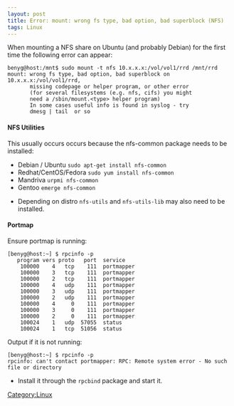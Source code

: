 ```yaml
---
layout: post 
title: Error: mount: wrong fs type, bad option, bad superblock (NFS)
tags: Linux
---
```


When mounting a NFS share on Ubuntu
(and probably Debian) for the first time the following error can appear:

    benyg@host:/mnt$ sudo mount -t nfs 10.x.x.x:/vol/vol1/rrd /mnt/rrd
    mount: wrong fs type, bad option, bad superblock on 10.x.x.x:/vol/vol1/rrd,
           missing codepage or helper program, or other error
           (for several filesystems (e.g. nfs, cifs) you might
           need a /sbin/mount.<type> helper program)
           In some cases useful info is found in syslog - try
           dmesg | tail  or so

#### NFS Utilities

This usually occurs occurs because the nfs-common package needs to be
installed:

-   Debian / Ubuntu `sudo apt-get install nfs-common`
-   Redhat/CentOS/Fedora `sudo yum install nfs-common`
-   Mandriva `urpmi nfs-common`
-   Gentoo `emerge nfs-common`

<!-- -->

-   Depending on distro `nfs-utils` and `nfs-utils-lib` may also need to
    be installed.

#### Portmap

Ensure portmap is running:

    [benyg@host:~] $ rpcinfo -p
       program vers proto   port  service
        100000    4   tcp    111  portmapper
        100000    3   tcp    111  portmapper
        100000    2   tcp    111  portmapper
        100000    4   udp    111  portmapper
        100000    3   udp    111  portmapper
        100000    2   udp    111  portmapper
        100000    4     0    111  portmapper
        100000    3     0    111  portmapper
        100000    2     0    111  portmapper
        100024    1   udp  57055  status
        100024    1   tcp  51056  status

Output if it is not running:

    [benyg@host:~] $ rpcinfo -p
    rpcinfo: can't contact portmapper: RPC: Remote system error - No such file or directory

-   Install it through the `rpcbind` package and start it.

[Category:Linux](Category:Linux "wikilink")
